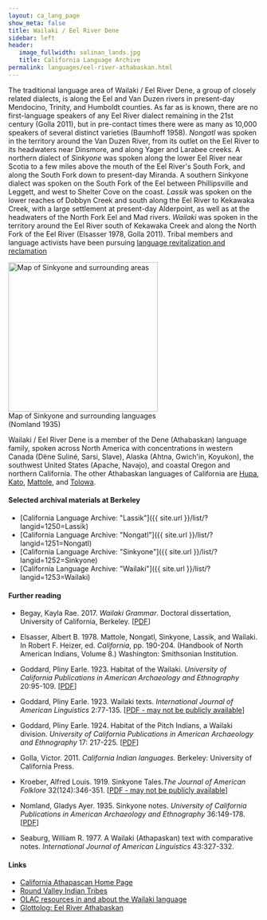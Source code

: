 ```yaml
---
layout: ca_lang_page
show_meta: false
title: Wailaki / Eel River Dene
sidebar: left
header:
   image_fullwidth: salinan_lands.jpg
   title: California Language Archive
permalink: languages/eel-river-athabaskan.html
---
```


The traditional language area of Wailaki / Eel River Dene, a group of closely related dialects, is along the Eel and Van Duzen rivers in present-day Mendocino, Trinity, and Humboldt counties. As far as is known, there are no first-language speakers of any Eel River dialect remaining in the 21st century (Golla 2011), but in pre-contact times there were as many as 10,000 speakers of several distinct varieties (Baumhoff 1958). *Nongatl* was spoken in the territory around the Van Duzen River, from its outlet on the Eel River to its headwaters near Dinsmore, and along Yager and Larabee creeks. A northern dialect of *Sinkyone* was spoken along the lower Eel River near Scotia to a few miles above the mouth of the Eel River's South Fork, and along the South Fork down to present-day Miranda. A southern Sinkyone dialect was spoken on the South Fork of the Eel between Phillipsville and Leggett, and west to Shelter Cove on the coast. *Lassik* was spoken on the lower reaches of Dobbyn Creek and south along the Eel River to Kekawaka Creek, with a large settlement at present-day Alderpoint, as well as at the headwaters of the North Fork Eel and Mad rivers. *Wailaki* was spoken in the territory around the Eel River south of Kekawaka Creek and along the North Fork of the Eel River (Elsasser 1978, Golla 2011). Tribal members and language activists have been pursuing [language revitalization and reclamation](https://www.turtlenodes.com/calath/index.html)

<div class="image fit right" style="width: 300px;">
<a href="https://berkeley.app.box.com/v/sinkyone-language-map"><img alt="Map of Sinkyone and surrounding areas" src="{{ site.urlimg }}sinkyone-language-map-small.jpg" width="300px"/></a>
<div class="caption">
Map of Sinkyone and surrounding languages (Nomland 1935)
</div>
</div>

Wailaki / Eel River Dene is a member of the Dene (Athabaskan) language family, spoken across North America with concentrations in western Canada (Dëne Suliné, Sarsi, Slave), Alaska (Ahtna, Gwich'in, Koyukon), the southwest United States (Apache, Navajo), and coastal Oregon and northern California. The other Athabaskan languages of California are [Hupa](hupa.html), [Kato](kato.html), [Mattole](mattole.html), and [Tolowa](tolowa.html).

#### Selected archival materials at Berkeley

* [California Language Archive: "Lassik"]({{ site.url }}/list/?langid=1250=Lassik)
* [California Language Archive: "Nongatl"]({{ site.url }}/list/?langid=1251=Nongatl)
* [California Language Archive: "Sinkyone"]({{ site.url }}/list/?langid=1252=Sinkyone)
* [California Language Archive: "Wailaki"]({{ site.url }}/list/?langid=1253=Wailaki)

#### Further reading

* Begay, Kayla Rae. 2017. *Wailaki Grammar*. Doctoral dissertation, University of California, Berkeley. [[PDF](https://escholarship.org/uc/item/3np1t75w)]
* Elsasser, Albert B. 1978. Mattole, Nongatl, Sinkyone, Lassik, and Wailaki. In Robert F. Heizer, ed. *California*, pp. 190-204. (Handbook of North American Indians, Volume 8.) Washington: Smithsonian Institution.
* Goddard, Pliny Earle. 1923. Habitat of the Wailaki. *University of California Publications in American Archaeology and Ethnography* 20:95-109. [[PDF](http://digitalassets.lib.berkeley.edu/anthpubs/ucb/text/ucp020-007.pdf)]
* Goddard, Pliny Earle. 1923. Wailaki texts. *International Journal of American Linguistics* 2:77-135. [[PDF - may not be publicly available](https://www.jstor.org/stable/1263274?seq=1#metadata_info_tab_contents)]
* Goddard, Pliny Earle. 1924. Habitat of the Pitch Indians, a Wailaki division. *University of California Publications in American Archaeology and Ethnography* 17: 217-225. [[PDF](http://digitalassets.lib.berkeley.edu/anthpubs/ucb/text/ucp017-005.pdf)]
* Golla, Victor. 2011. *California Indian languages.* Berkeley: University of California Press.
* Kroeber, Alfred Louis. 1919. Sinkyone Tales.*The Journal of American Folklore* 32(124):346-351. [[PDF - may not be publicly available](https://www.jstor.org/stable/534986?seq=1#metadata_info_tab_contents)]
* Nomland, Gladys Ayer. 1935. Sinkyone notes. *University of California Publications in American Archaeology and Ethnography* 36:149-178. [[PDF](http://digitalassets.lib.berkeley.edu/anthpubs/ucb/text/ucp036-003.pdf)]

* Seaburg, William R. 1977. A Wailaki (Athapaskan) text with comparative notes. *International Journal of American Linguistics* 43:327-332.

#### Links

* [California Athapascan Home Page](https://www.turtlenodes.com/calath/index.html)
* [Round Valley Indian Tribes](http://www.rvit.org/)
* [OLAC resources in and about the Wailaki language](http://www.language-archives.org/language/wlk)
* [Glottolog: Eel River Athabaskan](https://glottolog.org/resource/languoid/id/wail1244)

